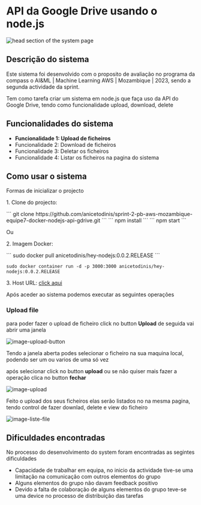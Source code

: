 <h1>API da Google Drive usando o node.js</h1>

![head section of the system page](https://github.com/anicetodinis/sprint-2-pb-aws-mozambique-equipe7-docker-nodejs-api-gdrive/assets/104785625/8949a870-3f9c-47b6-b39e-d03e0de12e01)

<h2>Descrição do sistema</h2>
<p>Este sistema foi desenvolvido com o proposito de avaliação no programa da compass o AI&ML | Machine Learning AWS | Mozambique | 2023, sendo a segunda actividade da sprint.</p>
<p>Tem como tarefa criar um sistema em node.js que faça uso da API do Google Drive, tendo como funcionalidade upload, download, delete </p>

<h2>Funcionalidades do sistema</h2>

<ul>
  <li style= "font-weight:bold;"><span>Funcionalidade 1:</span> Upload de ficheiros</li>
  <li><span>Funcionalidade 2:</span> Download de ficheiros</li>
  <li><span>Funcionalidade 3:</span> Deletar os ficheiros</li>
  <li><span>Funcionalidade 4:</span> Listar os ficheiros na pagina do sistema</li>
</ul>

<h2>Como usar o sistema</h2>
<p>Formas de inicializar o projecto</p>
<p>1. Clone do projecto:</p>
```
git clone https://github.com/anicetodinis/sprint-2-pb-aws-mozambique-equipe7-docker-nodejs-api-gdrive.git
```
```
npm install
```
```
npm start
```

Ou

<p>2. Imagem Docker:</p>
```
sudo docker pull anicetodinis/hey-nodejs:0.0.2.RELEASE
```

```
sudo docker container run -d -p 3000:3000 anicetodinis/hey-nodejs:0.0.2.RELEASE
```

<p>3. Host URL: <a href="http://3.88.235.22:3000/" target="_blank" >click aqui</a></p>
<p>Após aceder ao sistema podemos executar as seguintes operações</p>

<h3>Upload file</h3>

<p>para poder fazer o upload de ficheiro click no button <strong>Upload</strong> de seguida vai abrir uma janela</p>

![image-upload-button](https://github.com/anicetodinis/sprint-2-pb-aws-mozambique-equipe7-docker-nodejs-api-gdrive/assets/104785625/b080a221-345d-474d-90f4-6e29484a0a62)

<p>Tendo a janela aberta podes selecionar o ficheiro na sua maquina local, podendo ser um ou varios de uma só vez </p>
<p>após selecionar click no button <strong>upload</strong> ou se não quiser mais fazer a operação clica no button <strong>fechar</strong></p>

![image-upload](https://github.com/anicetodinis/sprint-2-pb-aws-mozambique-equipe7-docker-nodejs-api-gdrive/assets/104785625/f89f736c-fcce-4cf2-ab07-54a6bf04ddc4)

<p>Feito o upload dos seus ficheiros elas serão listados no na mesma pagina, tendo control de fazer downlad, delete e view do ficheiro</p>

![image-liste-file](https://github.com/anicetodinis/sprint-2-pb-aws-mozambique-equipe7-docker-nodejs-api-gdrive/assets/104785625/78a62fa5-04d9-42fd-b407-ea21da8ea98b)

<h2>Dificuldades encontradas</h2>

<p>No processo do desenvolvimento do system foram encontradas as segintes dificuldades</p>
<ul>
  <li>Capacidade de trabalhar em equipa, no inicio da actividade tive-se uma limitação na comunicação com outros elementos do grupo</li>
  <li>Alguns elementos do grupo não davam feedback positivo</li>
  <li>Devido a falta de colaboração de alguns elementos do grupo teve-se uma device no processo de distribuição das tarefas</li>
</ul>
